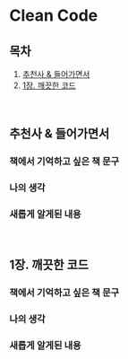 
# Clean Code 

## 목차
1. [추천사 & 들어가면서](##-추천사-&-들어가면서)
1. [1장. 깨끗한 코드](##-1장.-깨끗한-코드)
<br/>


## 추천사 & 들어가면서
### 책에서 기억하고 싶은 책 문구
### 나의 생각
### 새롭게 알게된 내용

<br/>

## 1장. 깨끗한 코드
### 책에서 기억하고 싶은 책 문구
### 나의 생각
### 새롭게 알게된 내용
